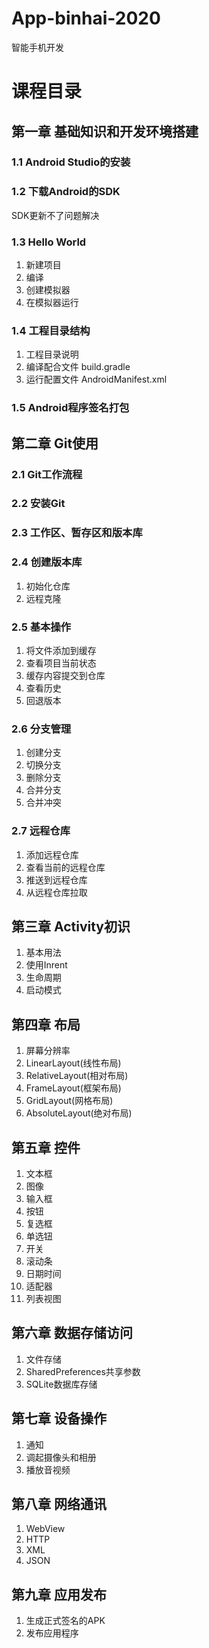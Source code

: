 # App-binhai-2020
智能手机开发

# 课程目录
## 第一章 基础知识和开发环境搭建 
### 1.1 Android Studio的安装
### 1.2 下载Android的SDK
SDK更新不了问题解决
### 1.3 Hello World

1. 新建项目
2. 编译 
3. 创建模拟器
4. 在模拟器运行
### 1.4 工程目录结构

1. 工程目录说明
2. 编译配合文件 build.gradle
3. 运行配置文件 AndroidManifest.xml

### 1.5 Android程序签名打包

## 第二章 Git使用
### 2.1 Git工作流程
### 2.2 安装Git
### 2.3 工作区、暂存区和版本库
### 2.4 创建版本库

1. 初始化仓库
2. 远程克隆

### 2.5 基本操作

1. 将文件添加到缓存
2. 查看项目当前状态
3. 缓存内容提交到仓库
4. 查看历史
5. 回退版本

### 2.6 分支管理

1. 创建分支
2. 切换分支
3. 删除分支
4. 合并分支
5. 合并冲突

### 2.7 远程仓库

1. 添加远程仓库
2. 查看当前的远程仓库
3. 推送到远程仓库
4. 从远程仓库拉取

## 第三章 Activity初识

1. 基本用法
2. 使用Inrent
3. 生命周期
4. 启动模式

## 第四章 布局

1. 屏幕分辨率
2. LinearLayout(线性布局)
3. RelativeLayout(相对布局)
4. FrameLayout(框架布局)
5. GridLayout(网格布局)
6. AbsoluteLayout(绝对布局)

## 第五章 控件

1. 文本框
2. 图像
3. 输入框
4. 按钮
5. 复选框
6. 单选钮
7. 开关
8. 滚动条
9. 日期时间
10. 适配器
11. 列表视图

## 第六章 数据存储访问

1. 文件存储
2. SharedPreferences共享参数
3. SQLite数据库存储

## 第七章 设备操作

1. 通知
2. 调起摄像头和相册
3. 播放音视频

## 第八章 网络通讯

1. WebView 
2. HTTP
3. XML
4. JSON

## 第九章 应用发布

1. 生成正式签名的APK
2. 发布应用程序
